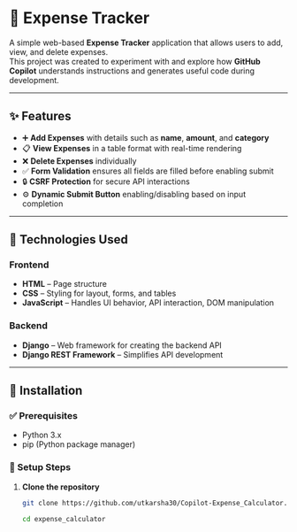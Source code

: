 # 💸 Expense Tracker

A simple web-based **Expense Tracker** application that allows users to add, view, and delete expenses.  
This project was created to experiment with and explore how **GitHub Copilot** understands instructions and generates useful code during development.

---

## ✨ Features

- ➕ **Add Expenses** with details such as **name**, **amount**, and **category**
- 📋 **View Expenses** in a table format with real-time rendering
- ❌ **Delete Expenses** individually
- ✅ **Form Validation** ensures all fields are filled before enabling submit
- 🔒 **CSRF Protection** for secure API interactions
- ⚙️ **Dynamic Submit Button** enabling/disabling based on input completion

---

## 🧰 Technologies Used

### Frontend

- **HTML** – Page structure  
- **CSS** – Styling for layout, forms, and tables  
- **JavaScript** – Handles UI behavior, API interaction, DOM manipulation

### Backend

- **Django** – Web framework for creating the backend API  
- **Django REST Framework** – Simplifies API development

---

## 🚀 Installation

### ✅ Prerequisites

- Python 3.x  
- pip (Python package manager)

### 🔧 Setup Steps

1. **Clone the repository**
   ```bash
   git clone https://github.com/utkarsha30/Copilot-Expense_Calculator.git
   ```
   ```bash
   cd expense_calculator 
   ```
